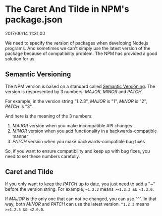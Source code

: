 # The Caret And Tilde in NPM's package.json
2017/06/14 11:31:00


We need to specify the version of packages when developing Node.js programs. And sometimes we can't simply use the latest version of the package because of compatibility problem. The NPM has provided a good solution for us.


## Semantic Versioning

The NPM version is based on a standard called [Semantic Versioning][semver]. The version is respresented by 3 numbers: *MAJOR*, *MINOR* and *PATCH*.

For example, in the version string "1.2.3", *MAJOR* is "1", *MINOR* is "2", *PATCH* is "3".

And here is the meaning of the 3 numbers:

1. *MAJOR* version when you make incompatible API changes
2. *MINOR* version when you add functionality in a backwards-compatible manner
3. *PATCH* version when you make backwards-compatible bug fixes

So, if you want to ensure compatibility and keep up with bug fixes, you need to set these numbers carefully.


## Caret and Tilde

If you only want to keep the *PATCH* up to date, you just need to add a "~" before the version string. For example, `~1.2.3` means `>=1.2.3 && <1.3.0`.

If *MAJOR* is the only one that can not be changed, you can use "^". In that way, both *MINOR* and *PATCH* can use the latest version. `^1.2.3` means `>=1.2.3 && <2.0.0`.

[semver]: http://semver.org/spec/v2.0.0.html

